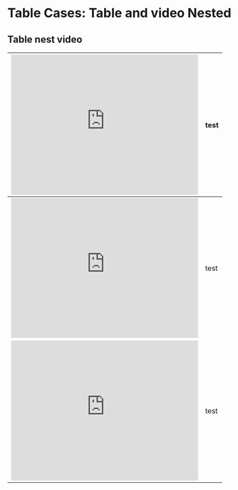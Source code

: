 # Table Cases: Table and video Nested
## Table nest video

<table>
<thead>
<tr>
<th><iframe width="420" height="315" src="http://www.runoob.com/try/demo_source/movie.mp4" frameborder="0" allowfullscreen></iframe> </th>
<th>test</th>
</tr>
</thead>
<tbody>
<tr>
<td><iframe width="420" height="315" src="https://www.youtube.com/embed/iyT1uILEI2U" frameborder="0" allowfullscreen></iframe></td>
<td>test</td>
</tr>
<tr>
<td><iframe width="420" height="315" src="https://www.youtube.com/embed/iyT1uILEI2U" frameborder="0" allowfullscreen></iframe></td>
<td>test</td>
</tr>
</tbody>
</table>